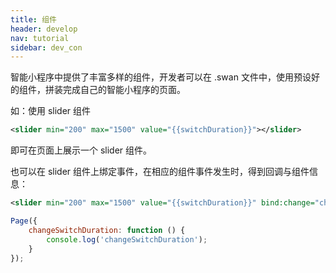 ```yaml
---
title: 组件
header: develop
nav: tutorial
sidebar: dev_con
---
```



智能小程序中提供了丰富多样的组件，开发者可以在 .swan 文件中，使用预设好的组件，拼装完成自己的智能小程序的页面。

如：使用 slider 组件

```xml
<slider min="200" max="1500" value="{{switchDuration}}"></slider>
```

即可在页面上展示一个 slider 组件。

也可以在 slider 组件上绑定事件，在相应的组件事件发生时，得到回调与组件信息：

```xml
<slider min="200" max="1500" value="{{switchDuration}}" bind:change="changeSlider"></slider>
```

```js
Page({
	changeSwitchDuration: function () {
	    console.log('changeSwitchDuration');
	}
});
```
